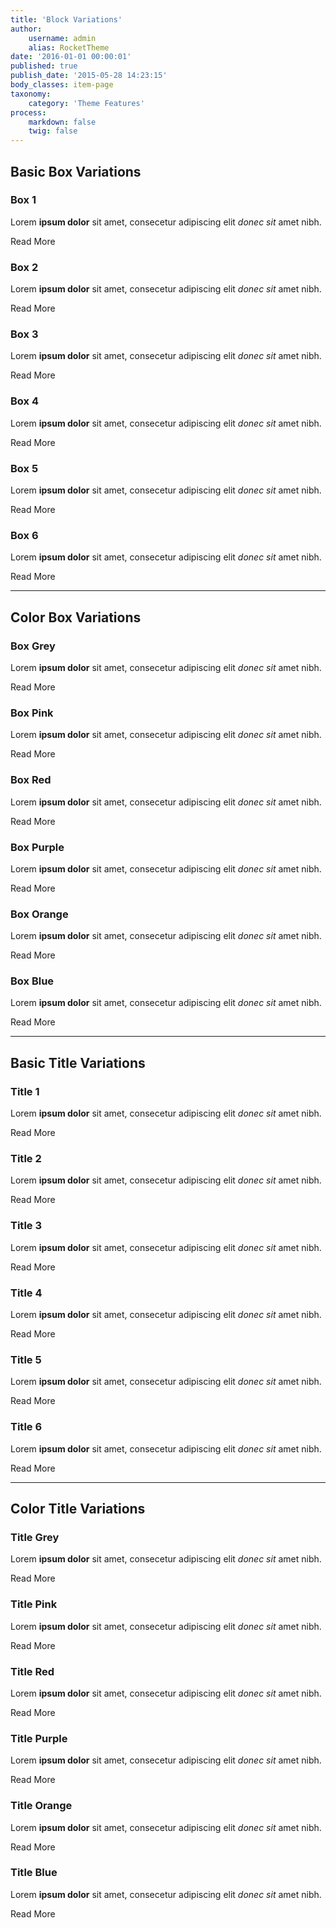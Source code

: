 ```yaml
---
title: 'Block Variations'
author:
    username: admin
    alias: RocketTheme
date: '2016-01-01 00:00:01'
published: true
publish_date: '2015-05-28 14:23:15'
body_classes: item-page
taxonomy:
    category: 'Theme Features'
process:
    markdown: false
    twig: false
---
```


<div class="center g-title-large">
<h2 class="g-title">Basic Box Variations</h2>
</div>
<div class="g-grid">
<div class="g-block box1 size-33-3">
<div class="g-content">
<h3 class="g-title">Box 1</h3>
<p>Lorem <strong>ipsum dolor</strong> sit amet, <a>consecetur</a> adipiscing elit <em>donec sit</em> amet nibh.</p>
<a class="button">Read More</a></div>
</div>
<div class="g-block box2 size-33-3">
<div class="g-content">
<h3 class="g-title">Box 2</h3>
<p>Lorem <strong>ipsum dolor</strong> sit amet, <a>consecetur</a> adipiscing elit <em>donec sit</em> amet nibh.</p>
<a class="button">Read More</a></div>
</div>
<div class="g-block box3 size-33-3">
<div class="g-content">
<h3 class="g-title">Box 3</h3>
<p>Lorem <strong>ipsum dolor</strong> sit amet, <a>consecetur</a> adipiscing elit <em>donec sit</em> amet nibh.</p>
<a class="button">Read More</a></div>
</div>
</div>
<div class="g-grid">
<div class="g-block box4 size-33-3">
<div class="g-content">
<h3 class="g-title">Box 4</h3>
<p>Lorem <strong>ipsum dolor</strong> sit amet, <a>consecetur</a> adipiscing elit <em>donec sit</em> amet nibh.</p>
<a class="button">Read More</a></div>
</div>
<div class="g-block box5 size-33-3">
<div class="g-content">
<h3 class="g-title">Box 5</h3>
<p>Lorem <strong>ipsum dolor</strong> sit amet, <a>consecetur</a> adipiscing elit <em>donec sit</em> amet nibh.</p>
<a class="button">Read More</a></div>
</div>
<div class="g-block box6 size-33-3">
<div class="g-content">
<h3 class="g-title">Box 6</h3>
<p>Lorem <strong>ipsum dolor</strong> sit amet, <a>consecetur</a> adipiscing elit <em>donec sit</em> amet nibh.</p>
<a class="button">Read More</a></div>
</div>
</div>
<hr />
<div class="center g-title-large">
<h2 class="g-title">Color Box Variations</h2>
</div>
<div class="g-grid">
<div class="g-block box-grey size-33-3">
<div class="g-content">
<h3 class="g-title">Box Grey</h3>
<p>Lorem <strong>ipsum dolor</strong> sit amet, <a>consecetur</a> adipiscing elit <em>donec sit</em> amet nibh.</p>
<a class="button">Read More</a></div>
</div>
<div class="g-block box-pink size-33-3">
<div class="g-content">
<h3 class="g-title">Box Pink</h3>
<p>Lorem <strong>ipsum dolor</strong> sit amet, <a>consecetur</a> adipiscing elit <em>donec sit</em> amet nibh.</p>
<a class="button">Read More</a></div>
</div>
<div class="g-block box-red size-33-3">
<div class="g-content">
<h3 class="g-title">Box Red</h3>
<p>Lorem <strong>ipsum dolor</strong> sit amet, <a>consecetur</a> adipiscing elit <em>donec sit</em> amet nibh.</p>
<a class="button">Read More</a></div>
</div>
</div>
<div class="g-grid">
<div class="g-block box-purple size-33-3">
<div class="g-content">
<h3 class="g-title">Box Purple</h3>
<p>Lorem <strong>ipsum dolor</strong> sit amet, <a>consecetur</a> adipiscing elit <em>donec sit</em> amet nibh.</p>
<a class="button">Read More</a></div>
</div>
<div class="g-block box-orange size-33-3">
<div class="g-content">
<h3 class="g-title">Box Orange</h3>
<p>Lorem <strong>ipsum dolor</strong> sit amet, <a>consecetur</a> adipiscing elit <em>donec sit</em> amet nibh.</p>
<a class="button">Read More</a></div>
</div>
<div class="g-block box-blue size-33-3">
<div class="g-content">
<h3 class="g-title">Box Blue</h3>
<p>Lorem <strong>ipsum dolor</strong> sit amet, <a>consecetur</a> adipiscing elit <em>donec sit</em> amet nibh.</p>
<a class="button">Read More</a></div>
</div>
</div>
<hr />
<div class="center g-title-large">
<h2 class="g-title">Basic Title Variations</h2>
</div>
<div class="g-grid">
<div class="g-block title1 size-33-3">
<div class="g-content">
<h3 class="g-title">Title 1</h3>
<p>Lorem <strong>ipsum dolor</strong> sit amet, <a>consecetur</a> adipiscing elit <em>donec sit</em> amet nibh.</p>
<a class="button">Read More</a></div>
</div>
<div class="g-block title2 size-33-3">
<div class="g-content">
<h3 class="g-title">Title 2</h3>
<p>Lorem <strong>ipsum dolor</strong> sit amet, <a>consecetur</a> adipiscing elit <em>donec sit</em> amet nibh.</p>
<a class="button">Read More</a></div>
</div>
<div class="g-block title3 size-33-3">
<div class="g-content">
<h3 class="g-title">Title 3</h3>
<p>Lorem <strong>ipsum dolor</strong> sit amet, <a>consecetur</a> adipiscing elit <em>donec sit</em> amet nibh.</p>
<a class="button">Read More</a></div>
</div>
<div class="g-block title4 size-33-3">
<div class="g-content">
<h3 class="g-title">Title 4</h3>
<p>Lorem <strong>ipsum dolor</strong> sit amet, <a>consecetur</a> adipiscing elit <em>donec sit</em> amet nibh.</p>
<a class="button">Read More</a></div>
</div>
<div class="g-block title5 size-33-3">
<div class="g-content">
<h3 class="g-title">Title 5</h3>
<p>Lorem <strong>ipsum dolor</strong> sit amet, <a>consecetur</a> adipiscing elit <em>donec sit</em> amet nibh.</p>
<a class="button">Read More</a></div>
</div>
<div class="g-block title6 size-33-3">
<div class="g-content">
<h3 class="g-title">Title 6</h3>
<p>Lorem <strong>ipsum dolor</strong> sit amet, <a>consecetur</a> adipiscing elit <em>donec sit</em> amet nibh.</p>
<a class="button">Read More</a></div>
</div>
</div>
<hr />
<div class="center g-title-large">
<h2 class="g-title">Color Title Variations</h2>
</div>
<div class="g-grid">
<div class="g-block title-grey size-33-3">
<div class="g-content">
<h3 class="g-title">Title Grey</h3>
<p>Lorem <strong>ipsum dolor</strong> sit amet, <a>consecetur</a> adipiscing elit <em>donec sit</em> amet nibh.</p>
<a class="button">Read More</a></div>
</div>
<div class="g-block title-pink size-33-3">
<div class="g-content">
<h3 class="g-title">Title Pink</h3>
<p>Lorem <strong>ipsum dolor</strong> sit amet, <a>consecetur</a> adipiscing elit <em>donec sit</em> amet nibh.</p>
<a class="button">Read More</a></div>
</div>
<div class="g-block title-red size-33-3">
<div class="g-content">
<h3 class="g-title">Title Red</h3>
<p>Lorem <strong>ipsum dolor</strong> sit amet, <a>consecetur</a> adipiscing elit <em>donec sit</em> amet nibh.</p>
<a class="button">Read More</a></div>
</div>
<div class="g-block title-purple size-33-3">
<div class="g-content">
<h3 class="g-title">Title Purple</h3>
<p>Lorem <strong>ipsum dolor</strong> sit amet, <a>consecetur</a> adipiscing elit <em>donec sit</em> amet nibh.</p>
<a class="button">Read More</a></div>
</div>
<div class="g-block title-orange size-33-3">
<div class="g-content">
<h3 class="g-title">Title Orange</h3>
<p>Lorem <strong>ipsum dolor</strong> sit amet, <a>consecetur</a> adipiscing elit <em>donec sit</em> amet nibh.</p>
<a class="button">Read More</a></div>
</div>
<div class="g-block title-blue size-33-3">
<div class="g-content">
<h3 class="g-title">Title Blue</h3>
<p>Lorem <strong>ipsum dolor</strong> sit amet, <a>consecetur</a> adipiscing elit <em>donec sit</em> amet nibh.</p>
<a class="button">Read More</a></div>
</div>
</div>
